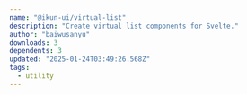 ```yaml
---
name: "@ikun-ui/virtual-list"
description: "Create virtual list components for Svelte."
author: "baiwusanyu"
downloads: 3
dependents: 3
updated: "2025-01-24T03:49:26.568Z"
tags: 
  - utility
---
```

